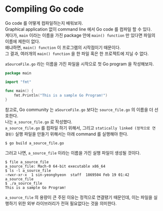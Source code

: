 # Compiling Go code

Go code 를 어떻게 컴파일하는지 배워보자.  
Graphical application 없이 command line 에서 Go code 를 컴파일 할 수 있다.  
게다가, `main` 이라는 이름을 가진 package 안에 `main() function` 만 있다면 파일의 이름에 제한이 없다.  
왜냐하면, `main() function` 이 프로그램의 시작점이기 때문이다.  
그 결과, 여러개의 `main() function` 을 한 파일 혹은 한 프로젝트에 지닐 수 없다.

`aSourceFile.go` 라는 이름을 가진 파일을 시작으로 첫 Go program 을 작성해보자.

```go
package main

import "fmt"

func main() {
	fmt.Println("This is a sample Go Program!")
}
```

참고로, Go community 는 `aSourceFile.go` 보다는 `source_file.go` 의 이름을 더 선호한다.  
나는 `a_source_file.go` 로 작성했다.  
`a_source_file.go` 를 컴파일 하기 위해서, 그리고 `statically linked (정적으로 연결된)` 실행 파일을 만들기 위해서는 아래 command 를 실행해야 한다.  

```shell
$ go build a_source_file.go
```

그러고 나면, `a_source_file` 이라는 이름을 가진 실행 파일이 생성될 것이다.

```shell
$ file a_source_file
a_source_file: Mach-0 64-bit executable x86_64
$ ls -l a_source_file
-rwxr-xr-x  1 sin-yeonghyeon  staff  1869504 Feb 19 01:42 a_source_file
$ ./a_source_file
This is a sample Go Program!
```

`a_source_file` 의 용량이 큰 주된 이유는 정적으로 연결됐기 때문인데, 이는 파일을 실행하기 위한 외부 라이브러리가 전혀 필요없다는 것을 의미한다.

